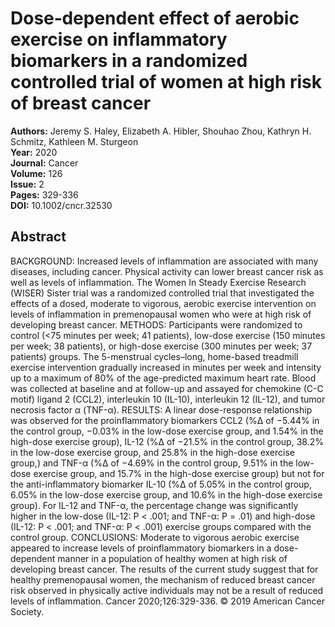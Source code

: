 # Dose‐dependent effect of aerobic exercise on inflammatory biomarkers in a randomized controlled trial of women at high risk of breast cancer

**Authors:** Jeremy S. Haley, Elizabeth A. Hibler, Shouhao Zhou, Kathryn H. Schmitz, Kathleen M. Sturgeon  
**Year:** 2020  
**Journal:** Cancer  
**Volume:** 126  
**Issue:** 2  
**Pages:** 329-336  
**DOI:** 10.1002/cncr.32530  

## Abstract
BACKGROUND: Increased levels of inflammation are associated with many diseases, including cancer. Physical activity can lower breast cancer risk as well as levels of inflammation. The Women In Steady Exercise Research (WISER) Sister trial was a randomized controlled trial that investigated the effects of a dosed, moderate to vigorous, aerobic exercise intervention on levels of inflammation in premenopausal women who were at high risk of developing breast cancer. METHODS: Participants were randomized to control (<75 minutes per week; 41 patients), low-dose exercise (150 minutes per week; 38 patients), or high-dose exercise (300 minutes per week; 37 patients) groups. The 5-menstrual cycles–long, home-based treadmill exercise intervention gradually increased in minutes per week and intensity up to a maximum of 80% of the age-predicted maximum heart rate. Blood was collected at baseline and at follow-up and assayed for chemokine (C-C motif) ligand 2 (CCL2), interleukin 10 (IL-10), interleukin 12 (IL-12), and tumor necrosis factor α (TNF-α). RESULTS: A linear dose-response relationship was observed for the proinflammatory biomarkers CCL2 (%Δ of −5.44% in the control group, −0.03% in the low-dose exercise group, and 1.54% in the high-dose exercise group), IL-12 (%Δ of −21.5% in the control group, 38.2% in the low-dose exercise group, and 25.8% in the high-dose exercise group,) and TNF-α (%Δ of −4.69% in the control group, 9.51% in the low-dose exercise group, and 15.7% in the high-dose exercise group) but not for the anti-inflammatory biomarker IL-10 (%Δ of 5.05% in the control group, 6.05% in the low-dose exercise group, and 10.6% in the high-dose exercise group). For IL-12 and TNF-α, the percentage change was significantly higher in the low-dose (IL-12: P < .001; and TNF-α: P = .01) and high-dose (IL-12: P < .001; and TNF-α: P < .001) exercise groups compared with the control group. CONCLUSIONS: Moderate to vigorous aerobic exercise appeared to increase levels of proinflammatory biomarkers in a dose-dependent manner in a population of healthy women at high risk of developing breast cancer. The results of the current study suggest that for healthy premenopausal women, the mechanism of reduced breast cancer risk observed in physically active individuals may not be a result of reduced levels of inflammation. Cancer 2020;126:329-336. © 2019 American Cancer Society.

